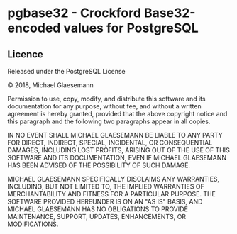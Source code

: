 # pgbase32 - Crockford Base32-encoded values for PostgreSQL

## Licence

Released under the PostgreSQL License

© 2018, Michael Glaesemann

Permission to use, copy, modify, and distribute this software and its
documentation for any purpose, without fee, and without a written
agreement is hereby granted, provided that the above copyright notice
and this paragraph and the following two paragraphs appear in all
copies.

IN NO EVENT SHALL MICHAEL GLAESEMANN BE LIABLE TO ANY PARTY FOR DIRECT,
INDIRECT, SPECIAL, INCIDENTAL, OR CONSEQUENTIAL DAMAGES, INCLUDING
LOST PROFITS, ARISING OUT OF THE USE OF THIS SOFTWARE AND ITS
DOCUMENTATION, EVEN IF MICHAEL GLAESEMANN HAS BEEN ADVISED OF THE
POSSIBILITY OF SUCH DAMAGE.

MICHAEL GLAESEMANN SPECIFICALLY DISCLAIMS ANY WARRANTIES, INCLUDING, BUT
NOT LIMITED TO, THE IMPLIED WARRANTIES OF MERCHANTABILITY AND FITNESS
FOR A PARTICULAR PURPOSE. THE SOFTWARE PROVIDED HEREUNDER IS ON AN "AS
IS" BASIS, AND MICHAEL GLAESEMANN HAS NO OBLIGATIONS TO PROVIDE
MAINTENANCE, SUPPORT, UPDATES, ENHANCEMENTS, OR MODIFICATIONS.
